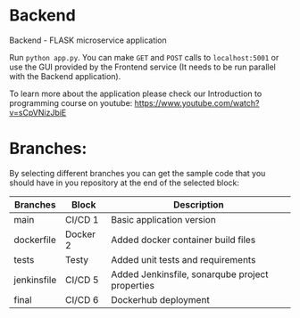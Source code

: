 # Backend
Backend - FLASK microservice application

Run `python app.py`. You can make `GET` and `POST` calls to `localhost:5001` or use the GUI provided by the Frontend service (It needs to be run parallel with the Backend application).

To learn more about the application please check our Introduction to programming course on youtube:
https://www.youtube.com/watch?v=sCpVNizJbiE

# Branches:
By selecting different branches you can get the sample code that you should have in you repository at the end of the selected block:

|Branches  | Block  | Description  | 
|---|---|---|
| main | CI/CD 1 | Basic application version |
| dockerfile | Docker 2 | Added docker container build files |
| tests | Testy | Added unit tests and requirements |
| jenkinsfile | CI/CD 5 | Added Jenkinsfile, sonarqube project properties|
| final | CI/CD 6 | Dockerhub deployment |
